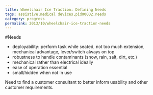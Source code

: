 ```yaml
---
title: Wheelchair Ice Traction: Defining Needs
tags: assistive,medical devices,pid00002,needs
category: progress
permalink: 2013/10/wheelchair-ice-traction-needs
---
```


#Needs
* deployability: perform task while seated, not too much extension, mechanical advantage, lever/switch always on top
* robustness to handle contaminants (snow, rain, salt, dirt, etc.)
* mechanical rather than electrical ideally
* ease of operation essential
* small/hidden when not in use

Need to find a customer consultant to better inform usability and other customer requirements.
